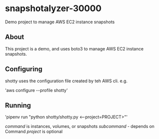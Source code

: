 # snapshotalyzer-30000

Demo project to manage AWS EC2 instance snapshots

## About

This project is a demo, and uses boto3 to manage AWS EC2 instance snapshots.

## Configuring

shotty uses the configuration file created by teh AWS cli. e.g.

'aws configure --profile shotty'

## Running

'pipenv run "python shotty/shotty.py <command> <subcommand>
<--project=PROJECT>"'

*command* is instances, volumes, or snapshots
*subcommand* - depends on Command
*project* is optional
